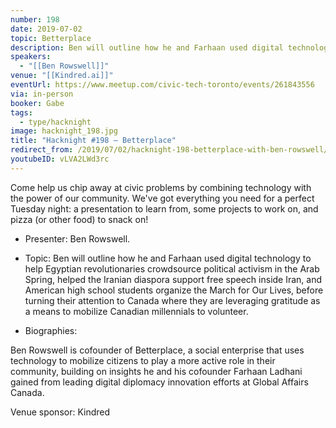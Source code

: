```yaml
---
number: 198
date: 2019-07-02
topic: Betterplace
description: Ben will outline how he and Farhaan used digital technology to help Egyptian revolutionaries crowdsource political activism in the Arab Spring, helped the Iranian diaspora support free speech inside Iran, and American high school students organize the March for Our Lives, before turning their attention to Canada where they are leveraging gratitude as a means to mobilize Canadian millennials to volunteer.
speakers:
  - "[[Ben Rowswell]]"
venue: "[[Kindred.ai]]"
eventUrl: https://www.meetup.com/civic-tech-toronto/events/261843556
via: in-person
booker: Gabe
tags:
  - type/hacknight
image: hacknight_198.jpg
title: "Hacknight #198 – Betterplace"
redirect_from: /2019/07/02/hacknight-198-betterplace-with-ben-rowswell/
youtubeID: vLVA2LWd3rc
---
```


Come help us chip away at civic problems by combining technology with the power of our community. We've got everything you need for a perfect Tuesday night: a presentation to learn from, some projects to work on, and pizza (or other food) to snack on!

+ Presenter: Ben Rowswell.

+ Topic: Ben will outline how he and Farhaan used digital technology to help Egyptian revolutionaries crowdsource political activism in the Arab Spring, helped the Iranian diaspora support free speech inside Iran, and American high school students organize the March for Our Lives, before turning their attention to Canada where they are leveraging gratitude as a means to mobilize Canadian millennials to volunteer.

+ Biographies:

Ben Rowswell is cofounder of Betterplace, a social enterprise that uses technology to mobilize citizens to play a more active role in their community, building on insights he and his cofounder Farhaan Ladhani gained from leading digital diplomacy innovation efforts at Global Affairs Canada.

Venue sponsor:
Kindred
